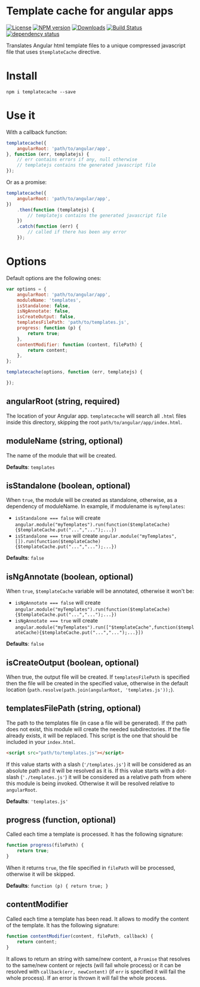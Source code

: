 # Template cache for angular apps

[![License](http://img.shields.io/badge/license-MIT-blue.svg?style=flat)](https://npmjs.org/package/path-reducer)
[![NPM version](http://img.shields.io/npm/v/path-reducer.svg?style=flat)](https://npmjs.org/package/path-reducer)
[![Downloads](http://img.shields.io/npm/dm/path-reducer.svg?style=flat)](https://npmjs.org/package/path-reducer)
[![Build Status](http://img.shields.io/travis/appfeel/path-reducer.svg?style=flat)](https://travis-ci.org/appfeel/path-reducer)
[![dependency status](https://img.shields.io/david/appfeel/path-reducer.svg?style=flat)](https://david-dm.org/appfeel/path-reducer)

Translates Angular html template files to a unique compressed javascript file that uses `$templateCache` directive.

# Install

```
npm i templatecache --save
```

# Use it

With a callback function:

```js
templatecache({
    angularRoot: 'path/to/angular/app',
}, function (err, templatejs) {
    // err contains errors if any, null otherwise
    // templatejs contains the generated javascript file
});
```

Or as a promise:

```js
templatecache({
    angularRoot: 'path/to/angular/app',
})
    .then(function (templatejs) {
        // templatejs contains the generated javascript file
    })
    .catch(function (err) {
        // called if there has been any error
    });
```

# Options

Default options are the following ones:

```js
var options = {
    angularRoot: 'path/to/angular/app',
    moduleName: 'templates',
    isStandalone: false,
    isNgAnnotate: false,
    isCreateOutput: false,
    templatesFilePath: 'path/to/templates.js',
    progress: function (p) {
        return true;
    },
    contentModifier: function (content, filePath) {
        return content;
    },
};

templatecache(options, function (err, templatejs) {

});
```


## angularRoot (string, required)
The location of your Angular app. `templatecache` will search all `.html` files inside this directory, skipping the root `path/to/angular/app/index.html`.


## moduleName (string, optional)
The name of the module that will be created.

**Defaults**: `templates`


## isStandalone (boolean, optional)
When `true`, the module will be created as standalone, otherwise, as a dependency of moduleName.
In example, if modulename is `myTemplates`:

- `isStandalone === false` will create `angular.module("myTemplates").run(function($templateCache){$templateCache.put("...","...");...})`
- `isStandalone === true` will create `angular.module("myTemplates",[]).run(function($templateCache){$templateCache.put("...","...");...})`

**Defaults**: `false`


## isNgAnnotate (boolean, optional)
When `true`, `$templateCache` variable will be annotated, otherwise it won't be:

- `isNgAnnotate === false` will create `angular.module("myTemplates").run(function($templateCache){$templateCache.put("...","...");...})`
- `isNgAnnotate === true` will create `angular.module("myTemplates").run(["$templateCache",function($templateCache){$templateCache.put("...","...");...}])`

**Defaults**: `false`


## isCreateOutput (boolean, optional)
When true, the output file will be created. If `templatesFilePath` is specified then the file will be created in the specified value, otherwise in the default location (`path.resolve(path.join(angularRoot, 'templates.js'));`).


## templatesFilePath (string, optional)
The path to the templates file (in case a file will be generated). If the path does not exist, this module will create the needed subdirectories. If the file already exists, it will be replaced. This script is the one that should be included in your `index.html`.

```html
<script src="path/to/templates.js"></script>
```

If this value starts with a slash  (`'/templates.js'`) it will be considered as an absolute path and it will be resolved as it is.
If this value starts with a dot-slash (`'./templates.js'`) it will be considered as a relative path from where this module is being invoked.
Otherwise it will be resolved relative to `angularRoot`.

**Defaults**: `'templates.js'`


## progress (function, optional)
Called each time a template is processed. It has the following signature:

```js
function progress(filePath) {
    return true;
}
```

When it returns `true`, the file specified in `filePath` will be processed, otherwise it will be skipped.

**Defaults**: `function (p) { return true; }`


## contentModifier
Called each time a template has been read. It allows to modify the content of the template. It has the following signature:

```js
function contentModifier(content, filePath, callback) {
    return content;
}
```

It allows to return an string with same/new content, a `Promise` that resolves to the same/new content or rejects (will fail whole process) or it can be resolved with `callback(err, newContent)` (if `err` is specified it will fail the whole process). If an error is thrown it will fail the whole process. 